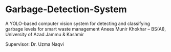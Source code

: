 # Garbage-Detection-System
A YOLO-based computer vision system for detecting and classifying garbage levels for smart waste management
Anees Munir Khokhar – BS(AI), University of Azad Jammu & Kashmir

Supervisor: Dr. Uzma Naqvi
